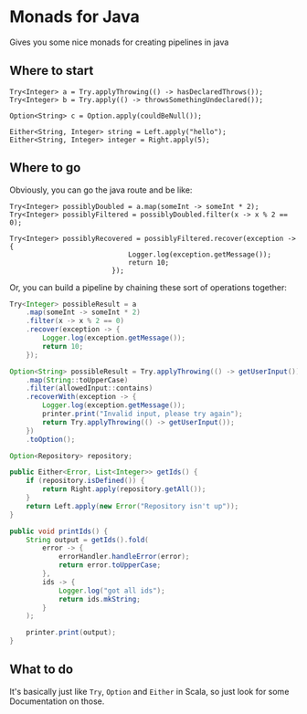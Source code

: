 # Monads for Java

Gives you some nice monads for creating pipelines in java

## Where to start
```
Try<Integer> a = Try.applyThrowing(() -> hasDeclaredThrows());
Try<Integer> b = Try.apply(() -> throwsSomethingUndeclared());

Option<String> c = Option.apply(couldBeNull());

Either<String, Integer> string = Left.apply("hello");
Either<String, Integer> integer = Right.apply(5);
```

## Where to go

Obviously, you can go the java route and be like:
```
Try<Integer> possiblyDoubled = a.map(someInt -> someInt * 2);
Try<Integer> possiblyFiltered = possiblyDoubled.filter(x -> x % 2 == 0);

Try<Integer> possiblyRecovered = possiblyFiltered.recover(exception -> {
                             Logger.log(exception.getMessage());
                             return 10;
                         });
```

Or, you can build a pipeline by chaining these sort of operations together:
```java
Try<Integer> possibleResult = a
    .map(someInt -> someInt * 2)
    .filter(x -> x % 2 == 0)
    .recover(exception -> {
        Logger.log(exception.getMessage());
        return 10;
    });
```

```java
Option<String> possibleResult = Try.applyThrowing(() -> getUserInput())
    .map(String::toUpperCase)
    .filter(allowedInput::contains)
    .recoverWith(exception -> {
        Logger.log(exception.getMessage());
        printer.print("Invalid input, please try again");
        return Try.applyThrowing(() -> getUserInput());
    })
    .toOption();
```

```java
Option<Repository> repository;

public Either<Error, List<Integer>> getIds() {
    if (repository.isDefined()) {
        return Right.apply(repository.getAll());   
    }
    return Left.apply(new Error("Repository isn't up"));
}

public void printIds() {
    String output = getIds().fold(
        error -> {
            errorHandler.handleError(error);
            return error.toUpperCase;
        },
        ids -> {
            Logger.log("got all ids");
            return ids.mkString;
        }
    );

    printer.print(output);
}
```

## What to do
It's basically just like `Try`, `Option` and `Either` in Scala, so just look for some Documentation on those.